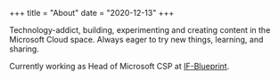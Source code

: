 +++
title = "About"
date = "2020-12-13"
+++

Technology-addict, building, experimenting and creating content in the Microsoft Cloud space. Always eager to try new things, learning, and sharing.

Currently working as Head of Microsoft CSP at [IF-Blueprint](https://if-blueprint.de).